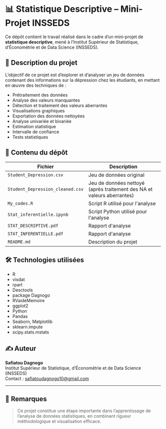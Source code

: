# 📊 Statistique Descriptive – Mini-Projet INSSEDS

Ce dépôt contient le travail réalisé dans le cadre d’un mini-projet de **statistique descriptive**, mené à l’Institut Supérieur de Statistique, d’Économétrie et de Data Science (INSSEDS).

## 🧾 Description du projet

L’objectif de ce projet est d’explorer et d’analyser un jeu de données contenant des informations sur la dépression chez les étudiants, en mettant en œuvre des techniques de :

- Prétraitement des données
- Analyse des valeurs manquantes
- Détection et traitement des valeurs aberrantes
- Visualisations graphiques
- Exportation des données nettoyées
- Analyse univariée et bivariée
- Estimation statistique
- Intervalle de confiance
- Tests statistiques

## 📁 Contenu du dépôt

| Fichier                          | Description |
|----------------------------------|-------------|
| `Student_Depression.csv`            | Jeu de données original |
| `Student_Depression_cleaned.csv`    | Jeu de données nettoyé (après traitement des NA et valeurs aberrantes) |
| `My_codes.R`        | Script R utilisé pour l'analyse |
| `Stat_inferentielle.ipynb`        | Script Python utilisé pour l'analyse |
| `STAT_DESCRIPTIVE.pdf`                      | Rapport d'analyse |
| `STAT_INFERENTIELLE.pdf`                      | Rapport d'analyse |
| `README.md`                      | Description du projet |

## 🛠️ Technologies utilisées

- R
- visdat
- rpart
- Desctools
- package Dagnogo
- RVaideMemoire
- ggplot2
- Python
- Pandas
- Seaborn, Matplotlib
- sklearn.impute
- scipy.stats.mstats

## ✍️ Auteur

**Safiatou Dagnogo**  
Institut Supérieur de Statistique, d’Économétrie et de Data Science (INSSEDS)  
Contact : safiatoudagnogo10@gmail.com

---

## 📌 Remarques

> Ce projet constitue une étape importante dans l’apprentissage de l’analyse de données statistiques, en combinant rigueur méthodologique et visualisation efficace.

